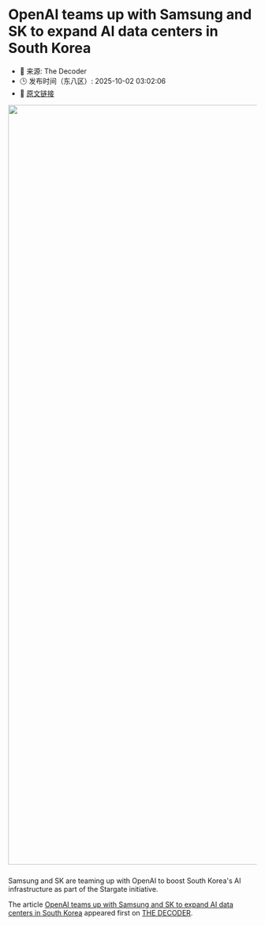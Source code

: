 # OpenAI teams up with Samsung and SK to expand AI data centers in South Korea
- 📅 来源: The Decoder
- 🕒 发布时间（东八区）: 2025-10-02 03:02:06
- 🔗 [原文链接](https://the-decoder.com/openai-teams-up-with-samsung-and-sk-to-expand-ai-data-centers-in-south-korea/)

<p><img alt="" class="attachment-full size-full wp-post-image" height="1024" src="https://the-decoder.com/wp-content/uploads/2025/07/openai_CA_logo.png" style="height: auto; margin-bottom: 10px;" width="1536" /></p>
<p>        Samsung and SK are teaming up with OpenAI to boost South Korea's AI infrastructure as part of the Stargate initiative.</p>
<p>The article <a href="https://the-decoder.com/openai-teams-up-with-samsung-and-sk-to-expand-ai-data-centers-in-south-korea/">OpenAI teams up with Samsung and SK to expand AI data centers in South Korea</a> appeared first on <a href="https://the-decoder.com">THE DECODER</a>.</p>